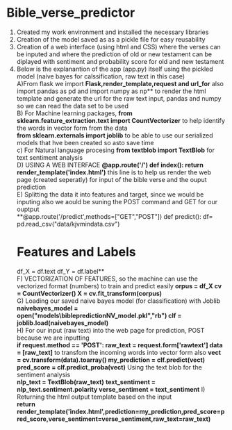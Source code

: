 # Bible_verse_predictor
1) Created my work environment and installed the necessary libraries 
2) Creation of the model saved as as a pickle file for easy reusability
3) Creation of a web interface (using html and CSS) where the verses can be inputed and where the prediction of old or new testament can be diplayed with sentiment and probability score for old and new testament 
4) Below is the explanantion of the app (app.py) itself using the pickled model (naive bayes for calssification, raw text in this case) 
<br /> A)From flask we import **Flask,render_template,request and url_for**
 also import pandas as pd  and import numpy as np** to render the html template and generate the url for the raw text input, pandas and numpy so we can read the data set to be used <br /> B) For Machine learning packages,
**from sklearn.feature_extraction.text import CountVectorizer** to help identify the words in vector form from the data   
**from sklearn.externals import joblib** to be able to use our serialized models that hve been created so asto save time
<br /> c) For Natural language procesing 
**from textblob import TextBlob** for text sentiment analysis
<br /> D) USING A WEB INTERFACE 
**@app.route('/')
def index():
	return render_template('index.html')** this line is to help us render the web page (created seperatly) for input of the bible verse and the ouput prediction 
 <br /> E)  Splitting the data it into features and target, since we would be inputing also we aould be suning the POST command and GET for our ouptput  
**@app.route('/predict',methods=["GET","POST"])
def predict():
	df= pd.read_csv("data/kjvmindata.csv")
	# Features and Labels
	df_X = df.text
	df_Y = df.label**
<br /> F) VECTORIZATION OF FEATURES, so the machine can use the vectorized format (numbers) to train and predict easily
**orpus = df_X
	cv = CountVectorizer()
	X = cv.fit_transform(corpus)** 
<br /> G) Loading our saved naive bayes model (for classification) with Joblib 
**naivebayes_model = open("models\biblepredictionNV_model.pkl","rb")
	clf = joblib.load(naivebayes_model)**
<br /> H) For our input (raw text)  into the web page for prediction, POST because we are inputting  
**if request.method == 'POST':
		raw_text = request.form['rawtext']
		data = [raw_text]** 
		to transfom the incoming words into vector form also 
		**vect = cv.transform(data).toarray()
		my_prediction = clf.predict(vect)** 
		**pred_score = clf.predict_proba(vect)**
		Using the text blob for the sentiment analysis  
		**nlp_text = TextBlob(raw_text)**
		**text_sentiment = nlp_text.sentiment.polarity 
		verse_sentiment = text_sentiment**
I) Returning the html output template based on the input		
		**return render_template('index.html',prediction=my_prediction,pred_score=pred_score,verse_sentiment=verse_sentiment,raw_text=raw_text)**

